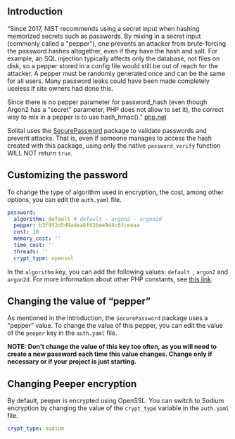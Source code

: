 ## Introduction

“Since 2017, NIST recommends using a secret input when hashing memorized secrets such as passwords. By mixing in a secret input (commonly called a "pepper"), one prevents an attacker from brute-forcing the password hashes altogether, even if they have the hash and salt. For example, an SQL injection typically affects only the database, not files on disk, so a pepper stored in a config file would still be out of reach for the attacker. A pepper must be randomly generated once and can be the same for all users. Many password leaks could have been made completely useless if site owners had done this.

Since there is no pepper parameter for password_hash (even though Argon2 has a "secret" parameter, PHP does not allow to set it), the correct way to mix in a pepper is to use hash_hmac().” [php.net](https://www.php.net/manual/pt_BR/function.password-hash.php#124138)

Solital uses the [SecurePassword](https://github.com/brenno-duarte/php-secure-password) package to validate passwords and prevent attacks. That is, even if someone manages to access the hash created with this package, using only the native `password_verify` function WILL NOT return `true`.

## Customizing the password

To change the type of algorithm used in encryption, the cost, among other options, you can edit the `auth.yaml` file.

```yaml
password:
  algorithm: default # default - argon2 - argon2d
  pepper: b3f952d5d9adea6f63bee9d4c6fceeaa
  cost: 10
  memory_cost: ''
  time_cost: ''
  threads: ''
  crypt_type: openssl
```

In the `algorithm` key, you can add the following values: `default `, `argon2` and `argon2d`. For more information about other PHP constants, see [this link](https://www.php.net/manual/pt_BR/password.constants.php).

## Changing the value of “pepper”

As mentioned in the introduction, the `SecurePassword` package uses a “pepper” value. To change the value of this pepper, you can edit the value of the `peeper` key in the `auth.yaml` file.

**NOTE: Don't change the value of this key too often, as you will need to create a new password each time this value changes. Change only if necessary or if your project is just starting.**

## Changing Peeper encryption

By default, peeper is encrypted using OpenSSL. You can switch to Sodium encryption by changing the value of the `crypt_type` variable in the `auth.yaml` file.

```yaml
crypt_type: sodium
```